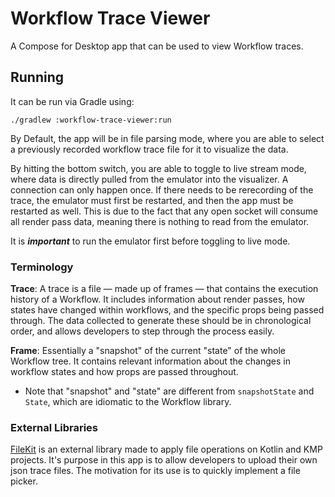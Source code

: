 # Workflow Trace Viewer

A Compose for Desktop app that can be used to view Workflow traces.

## Running

It can be run via Gradle using:

```shell
./gradlew :workflow-trace-viewer:run
```

By Default, the app will be in file parsing mode, where you are able to select a previously recorded workflow trace file for it to visualize the data.

By hitting the bottom switch, you are able to toggle to live stream mode, where data is directly pulled from the emulator into the visualizer. A connection can only happen once. If there needs to be rerecording of the trace, the emulator must first be restarted, and then the app must be restarted as well. This is due to the fact that any open socket will consume all render pass data, meaning there is nothing to read from the emulator.

It is ***important*** to run the emulator first before toggling to live mode.

### Terminology

**Trace**: A trace is a file — made up of frames — that contains the execution history of a Workflow. It includes information about render passes, how states have changed within workflows, and the specific props being passed through. The data collected to generate these should be in chronological order, and allows developers to step through the process easily.

**Frame**: Essentially a "snapshot" of the current "state" of the whole Workflow tree. It contains relevant information about the changes in workflow states and how props are passed throughout.

- Note that "snapshot" and "state" are different from `snapshotState` and `State`, which are idiomatic to the Workflow library.

### External Libraries

[FileKit](https://github.com/vinceglb/FileKit) is an external library made to apply file operations on Kotlin and KMP projects. It's purpose in this app is to allow developers to upload their own json trace files. The motivation for its use is to quickly implement a file picker.
